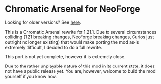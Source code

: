 # Chromatic Arsenal for NeoForge

Looking for older versions? See [here](https://github.com/NyanMC/ChromaticArsenal).

This is a Chromatic Arsenal rewrite for 1.21.1. Due to several circumstances colliding (1.21 breaking changes, NeoForge breaking changes, Curios just outright no longer existing) that would make porting the mod as-is extremely difficult, I decided to do a full rewrite.

This port is not yet complete, however it is extremely close.



Due to the rather unplayable nature of this mod in its current state, it does not have a public release yet. You are, however, welcome to build the mod yourself if you know how.